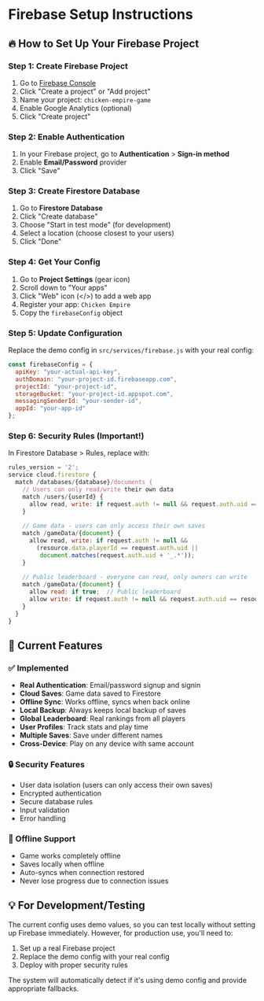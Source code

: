 # Firebase Setup Instructions

## 🔥 How to Set Up Your Firebase Project

### Step 1: Create Firebase Project
1. Go to [Firebase Console](https://console.firebase.google.com/)
2. Click "Create a project" or "Add project"
3. Name your project: `chicken-empire-game`
4. Enable Google Analytics (optional)
5. Click "Create project"

### Step 2: Enable Authentication
1. In your Firebase project, go to **Authentication** > **Sign-in method**
2. Enable **Email/Password** provider
3. Click "Save"

### Step 3: Create Firestore Database
1. Go to **Firestore Database**
2. Click "Create database"
3. Choose "Start in test mode" (for development)
4. Select a location (choose closest to your users)
5. Click "Done"

### Step 4: Get Your Config
1. Go to **Project Settings** (gear icon)
2. Scroll down to "Your apps"
3. Click "Web" icon (</>) to add a web app
4. Register your app: `Chicken Empire`
5. Copy the `firebaseConfig` object

### Step 5: Update Configuration
Replace the demo config in `src/services/firebase.js` with your real config:

```javascript
const firebaseConfig = {
  apiKey: "your-actual-api-key",
  authDomain: "your-project-id.firebaseapp.com",
  projectId: "your-project-id",
  storageBucket: "your-project-id.appspot.com",
  messagingSenderId: "your-sender-id",
  appId: "your-app-id"
};
```

### Step 6: Security Rules (Important!)
In Firestore Database > Rules, replace with:

```javascript
rules_version = '2';
service cloud.firestore {
  match /databases/{database}/documents {
    // Users can only read/write their own data
    match /users/{userId} {
      allow read, write: if request.auth != null && request.auth.uid == userId;
    }
    
    // Game data - users can only access their own saves
    match /gameData/{document} {
      allow read, write: if request.auth != null && 
        (resource.data.playerId == request.auth.uid || 
         document.matches(request.auth.uid + '_.*'));
    }
    
    // Public leaderboard - everyone can read, only owners can write
    match /gameData/{document} {
      allow read: if true;  // Public leaderboard
      allow write: if request.auth != null && request.auth.uid == resource.data.playerId;
    }
  }
}
```

## 🚀 Current Features

### ✅ Implemented
- **Real Authentication**: Email/password signup and signin
- **Cloud Saves**: Game data saved to Firestore
- **Offline Sync**: Works offline, syncs when back online
- **Local Backup**: Always keeps local backup of saves
- **Global Leaderboard**: Real rankings from all players
- **User Profiles**: Track stats and play time
- **Multiple Saves**: Save under different names
- **Cross-Device**: Play on any device with same account

### 🔒 Security Features
- User data isolation (users can only access their own saves)
- Encrypted authentication
- Secure database rules
- Input validation
- Error handling

### 📱 Offline Support
- Game works completely offline
- Saves locally when offline
- Auto-syncs when connection restored
- Never lose progress due to connection issues

## 💡 For Development/Testing

The current config uses demo values, so you can test locally without setting up Firebase immediately. However, for production use, you'll need to:

1. Set up a real Firebase project
2. Replace the demo config with your real config
3. Deploy with proper security rules

The system will automatically detect if it's using demo config and provide appropriate fallbacks.
